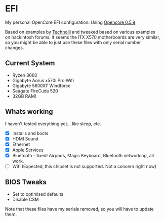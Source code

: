 # EFI

My personal OpenCore EFI configuration. Using [Opencore 0.5.9](https://github.com/acidanthera/OpenCorePkg)

Based on examples by [Technolli](https://www.technolli.com) and tweaked based on various examples on hackintosh forums. It seems the ITX X570 motherboards are very similar, so you might be able to just use these files with only serial number changes.

## Current System

* Ryzen 3600
* Gigabyte Aorus x570i Pro Wifi
* Gigabyte 5600XT Windforce
* Seagate FireCuda 520
* 32GB RAM!

## Whats working

I haven't tested everything yet... like sleep, etc.

- [x] Installs and boots
- [x] HDMI Sound
- [x] Ethernet
- [x] Apple Services
- [X] Bluetooth - fixed! Airpods, Magic Keyboard, Bluetooth networking, all work.
- [ ] Wifi (Expected, this chipset is not supported. Not a concern right now)

## BIOS Tweaks

* Set to optimised defaults
* Disable CSM

Note that these files have my serials removed, so you will have to update them. 
